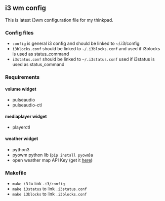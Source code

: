 ## i3 wm config
This is latest i3wm configuration file for my thinkpad.

### Config files
- `config` is general i3 config and should be linked to  ~/.i3/config
- `i3blocks.conf` should be linked to `~/.i3blocks.conf` and used if i3blocks is used as status_command
- `i3status.conf` should be linked to `~/.i3status.conf` used if i3status is used as status_command

### Requirements

#### volume widget
- pulseaudio
- pulseaudio-ctl

#### mediaplayer widget
- playerctl

#### weather widget
- python3
- pyowm python lib (`pip install pyowm`)a
- open weather map API Key (get it [here](https://openweathermap.org/appid))

### Makefile
- `make i3` to link `.i3/config`
- `make i3status` to link `.i3status.conf`
- `make i3blocks` to link `.i3blocks.conf`




